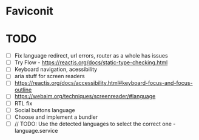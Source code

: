 # Faviconit


# TODO

- [ ] Fix language redirect, url errors, router as a whole has issues
- [ ] Try Flow - https://reactjs.org/docs/static-type-checking.html
- [ ] Keyboard navigation, acessibility
- [ ] aria stuff for screen readers
- [ ] https://reactjs.org/docs/accessibility.html#keyboard-focus-and-focus-outline
- [ ] https://webaim.org/techniques/screenreader/#language
- [ ] RTL fix
- [ ] Social buttons language
- [ ] Choose and implement a bundler
- [ ]  // TODO: Use the detected languages to select the correct one - language.service
